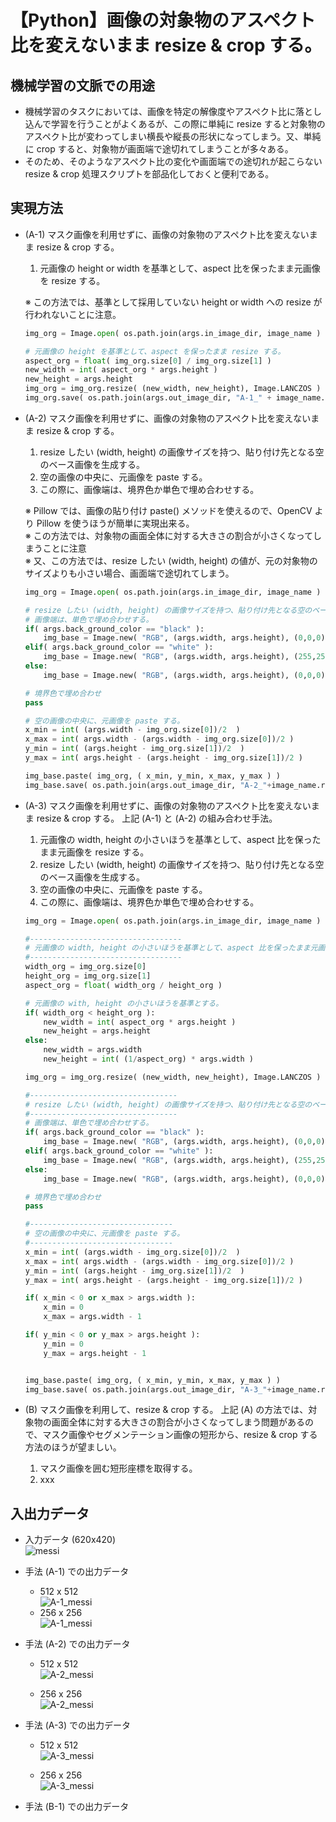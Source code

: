 # 【Python】画像の対象物のアスペクト比を変えないまま resize & crop する。

## 機械学習の文脈での用途

- 機械学習のタスクにおいては、画像を特定の解像度やアスペクト比に落とし込んで学習を行うことがよくあるが、この際に単純に resize すると対象物のアスペクト比が変わってしまい横長や縦長の形状になってしまう。又、単純に crop すると、対象物が画面端で途切れてしまうことが多々ある。
- そのため、そのようなアスペクト比の変化や画面端での途切れが起こらない resize & crop 処理スクリプトを部品化しておくと便利である。

## 実現方法

- (A-1) マスク画像を利用せずに、画像の対象物のアスペクト比を変えないまま resize & crop する。
    1. 元画像の height or width を基準として、aspect 比を保ったまま元画像を resize する。

    ※ この方法では、基準として採用していない height or width への resize が行われないことに注意。
    ```python
    img_org = Image.open( os.path.join(args.in_image_dir, image_name ) )

    # 元画像の height を基準として、aspect を保ったまま resize する。
    aspect_org = float( img_org.size[0] / img_org.size[1] )
    new_width = int( aspect_org * args.height )
    new_height = args.height
    img_org = img_org.resize( (new_width, new_height), Image.LANCZOS )
    img_org.save( os.path.join(args.out_image_dir, "A-1_" + image_name.replace(".jpg",".png")) )
    ```

- (A-2) マスク画像を利用せずに、画像の対象物のアスペクト比を変えないまま resize & crop する。
    1. resize したい (width, height) の画像サイズを持つ、貼り付け先となる空のベース画像を生成する。
    1. 空の画像の中央に、元画像を paste する。
    1. この際に、画像端は、境界色か単色で埋め合わせする。

    ※ Pillow では、画像の貼り付け paste() メソッドを使えるので、OpenCV より Pillow を使うほうが簡単に実現出来る。<br>
    ※ この方法では、対象物の画面全体に対する大きさの割合が小さくなってしまうことに注意<br>
    ※ 又、この方法では、resize したい (width, height) の値が、元の対象物のサイズよりも小さい場合、画面端で途切れてしまう。
    ```python
    img_org = Image.open( os.path.join(args.in_image_dir, image_name ) )

    # resize したい (width, height) の画像サイズを持つ、貼り付け先となる空のベース画像を生成する。
    # 画像端は、単色で埋め合わせする。
    if( args.back_ground_color == "black" ):
        img_base = Image.new( "RGB", (args.width, args.height), (0,0,0) )
    elif( args.back_ground_color == "white" ):
        img_base = Image.new( "RGB", (args.width, args.height), (255,255,255) )
    else:
        img_base = Image.new( "RGB", (args.width, args.height), (0,0,0) )

    # 境界色で埋め合わせ
    pass

    # 空の画像の中央に、元画像を paste する。
    x_min = int( (args.width - img_org.size[0])/2  )
    x_max = int( args.width - (args.width - img_org.size[0])/2 )
    y_min = int( (args.height - img_org.size[1])/2  )
    y_max = int( args.height - (args.height - img_org.size[1])/2 )

    img_base.paste( img_org, ( x_min, y_min, x_max, y_max ) )
    img_base.save( os.path.join(args.out_image_dir, "A-2_"+image_name.replace(".jpg",".png")) )
    ```

- (A-3) マスク画像を利用せずに、画像の対象物のアスペクト比を変えないまま resize & crop する。
    上記 (A-1) と (A-2) の組み合わせ手法。

    1. 元画像の width, height の小さいほうを基準として、aspect 比を保ったまま元画像を resize する。
    1. resize したい (width, height) の画像サイズを持つ、貼り付け先となる空のベース画像を生成する。
    1. 空の画像の中央に、元画像を paste する。
    1. この際に、画像端は、境界色か単色で埋め合わせする。
    ```python
    img_org = Image.open( os.path.join(args.in_image_dir, image_name ) )

    #----------------------------------
    # 元画像の width, height の小さいほうを基準として、aspect 比を保ったまま元画像を resize する。
    #----------------------------------
    width_org = img_org.size[0]
    height_org = img_org.size[1]
    aspect_org = float( width_org / height_org )

    # 元画像の with, height の小さいほうを基準とする。
    if( width_org < height_org ):
        new_width = int( aspect_org * args.height )
        new_height = args.height
    else:
        new_width = args.width
        new_height = int( (1/aspect_org) * args.width )

    img_org = img_org.resize( (new_width, new_height), Image.LANCZOS )

    #---------------------------------
    # resize したい (width, height) の画像サイズを持つ、貼り付け先となる空のベース画像を生成する。
    #---------------------------------
    # 画像端は、単色で埋め合わせする。
    if( args.back_ground_color == "black" ):
        img_base = Image.new( "RGB", (args.width, args.height), (0,0,0) )
    elif( args.back_ground_color == "white" ):
        img_base = Image.new( "RGB", (args.width, args.height), (255,255,255) )
    else:
        img_base = Image.new( "RGB", (args.width, args.height), (0,0,0) )

    # 境界色で埋め合わせ
    pass

    #--------------------------------
    # 空の画像の中央に、元画像を paste する。
    #--------------------------------
    x_min = int( (args.width - img_org.size[0])/2  )
    x_max = int( args.width - (args.width - img_org.size[0])/2 )
    y_min = int( (args.height - img_org.size[1])/2  )
    y_max = int( args.height - (args.height - img_org.size[1])/2 )

    if( x_min < 0 or x_max > args.width ):
        x_min = 0
        x_max = args.width - 1

    if( y_min < 0 or y_max > args.height ):
        y_min = 0
        y_max = args.height - 1

    
    img_base.paste( img_org, ( x_min, y_min, x_max, y_max ) )
    img_base.save( os.path.join(args.out_image_dir, "A-3_"+image_name.replace(".jpg",".png")) )
    ```

- (B) マスク画像を利用して、resize & crop する。
    上記 (A) の方法では、対象物の画面全体に対する大きさの割合が小さくなってしまう問題があるので、マスク画像やセグメンテーション画像の短形から、resize & crop する方法のほうが望ましい。

    1. マスク画像を囲む短形座標を取得する。
    1. xxx

## 入出力データ

- 入力データ (620x420)<br>
    ![messi](https://user-images.githubusercontent.com/25688193/65367017-73daba00-dc66-11e9-84f8-945a92c35e8c.png)<br>

- 手法 (A-1) での出力データ
    - 512 x 512<br>
        ![A-1_messi](https://user-images.githubusercontent.com/25688193/65367055-e2b81300-dc66-11e9-9bb2-7640b21e406e.png)
    - 256 x 256<br>
        ![A-1_messi](https://user-images.githubusercontent.com/25688193/65367054-e055b900-dc66-11e9-963b-fa8402c342cf.png)

- 手法 (A-2) での出力データ
    - 512 x 512<br>
        ![A-2_messi](https://user-images.githubusercontent.com/25688193/65367058-e8155d80-dc66-11e9-9102-9134c07fbe6a.png)

    - 256 x 256<br>
        ![A-2_messi](https://user-images.githubusercontent.com/25688193/65367057-e51a6d00-dc66-11e9-8a5d-e79d4fe72be7.png)


- 手法 (A-3) での出力データ
    - 512 x 512<br>
        ![A-3_messi](https://user-images.githubusercontent.com/25688193/65367092-40e4f600-dc67-11e9-99f7-f9ba4f22c5b0.png)

    - 256 x 256<br>
        ![A-3_messi](https://user-images.githubusercontent.com/25688193/65367089-3dea0580-dc67-11e9-80e1-ee12df56fe97.png)


- 手法 (B-1) での出力データ